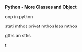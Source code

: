 **Python - More Classes and Object**

oop in python

stati mthos
privat mthos
lass mthos

gttrs an sttrs

t
